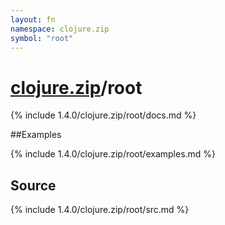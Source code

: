 ```yaml
---
layout: fn
namespace: clojure.zip
symbol: "root"
---
```


# [clojure.zip](../)/root

{% include 1.4.0/clojure.zip/root/docs.md %}

##Examples

{% include 1.4.0/clojure.zip/root/examples.md %}
## Source
{% include 1.4.0/clojure.zip/root/src.md %}

